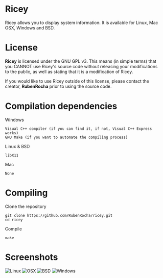 Ricey
==============

Ricey allows you to display system information. It is available for Linux, Mac OSX, Windows and BSD.

License
=======

**Ricey** is licensed under the GNU GPL v3. This means (in simple
terms) that you CANNOT use Ricey's source code without releasing your
modifications to the public, as well as stating that it is a modification of
Ricey.

If you would like to use Ricey outside of this license, please contact
the creator, **RubenRocha** prior to using the source code.

Compilation dependencies
=======
Windows

    Visual C++ compiler (if you can find it, if not, Visual C++ Express works)
    GNU Make (if you want to automate the compiling process)

Linux & BSD

    libX11
    
Mac

    None
    
Compiling
=======
Clone the repository

    git clone https://github.com/RubenRocha/ricey.git
    cd ricey

Compile

    make

Screenshots
=======

![Linux](https://i.imgur.com/49Kpnbj.png)
![OSX](https://i.imgur.com/udgrPW2.png)
![BSD](https://i.imgur.com/bcRQ55W.png)
![Windows](https://i.imgur.com/jvntGUP.png)

